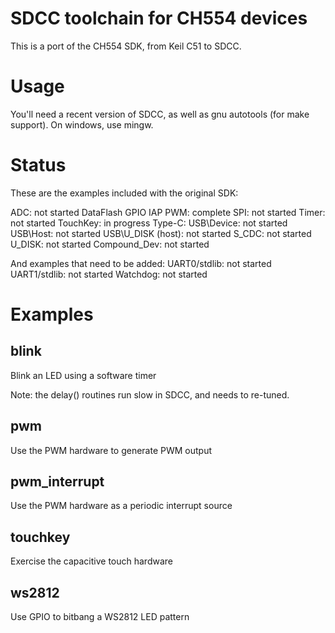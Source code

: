 # SDCC toolchain for CH554 devices

This is a port of the CH554 SDK, from Keil C51 to SDCC.

# Usage

You'll need a recent version of SDCC, as well as gnu autotools (for make support). On windows, use mingw.

# Status

These are the examples included with the original SDK:

ADC: not started
DataFlash
GPIO
IAP
PWM: complete
SPI: not started
Timer: not started
TouchKey: in progress
Type-C:
USB\Device: not started
USB\Host: not started
USB\U_DISK (host): not started
S_CDC: not started
U_DISK: not started
Compound_Dev: not started

And examples that need to be added:
UART0/stdlib: not started
UART1/stdlib: not started
Watchdog: not started

# Examples

## blink

Blink an LED using a software timer

Note: the delay() routines run slow in SDCC, and needs to re-tuned.

## pwm

Use the PWM hardware to generate PWM output

## pwm_interrupt

Use the PWM hardware as a periodic interrupt source

## touchkey

Exercise the capacitive touch hardware

## ws2812

Use GPIO to bitbang a WS2812 LED pattern

